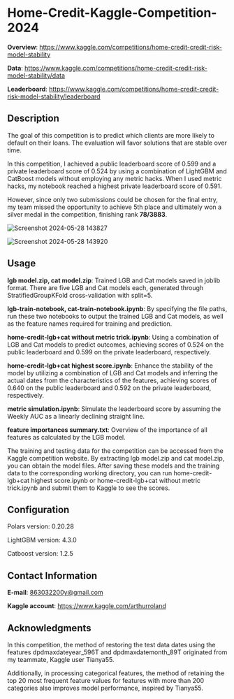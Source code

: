 # Home-Credit-Kaggle-Competition-2024
**Overview**: https://www.kaggle.com/competitions/home-credit-credit-risk-model-stability

**Data**: https://www.kaggle.com/competitions/home-credit-credit-risk-model-stability/data

**Leaderboard**: https://www.kaggle.com/competitions/home-credit-credit-risk-model-stability/leaderboard


## Description
The goal of this competition is to predict which clients are more likely to default on their loans. The evaluation will favor solutions that are stable over time. 


In this competition, I achieved a public leaderboard score of 0.599 and a private leaderboard score of 0.524 by using a combination of LightGBM and CatBoost models without employing any metric hacks. When I used metric hacks, my notebook reached a highest private leaderboard score of 0.591.


However, since only two submissions could be chosen for the final entry, my team missed the opportunity to achieve 5th place and ultimately won a silver medal in the competition, finishing rank **78/3883**.


![Screenshot 2024-05-28 143827](https://github.com/whatformofpoweristhis/Home-Credit-Kaggle-Competition-2024/assets/120392332/875cb5dc-d4ab-405a-bd99-4a4cda99fb83)

![Screenshot 2024-05-28 143920](https://github.com/whatformofpoweristhis/Home-Credit-Kaggle-Competition-2024/assets/120392332/6b716b5d-2f63-43bb-8137-79d2307eba13)

## Usage
**lgb model.zip, cat model.zip**:  Trained LGB and Cat models saved in joblib format. There are five LGB and Cat models each, generated through StratifiedGroupKFold cross-validation with split=5.


**lgb-train-notebook, cat-train-notebook.ipynb**:  By specifying the file paths, run these two notebooks to output the trained LGB and Cat models, as well as the feature names required for training and prediction.


**home-credit-lgb+cat without metric trick.ipynb**:  Using a combination of LGB and Cat models to predict outcomes, achieving scores of 0.524 on the public leaderboard and 0.599 on the private leaderboard, respectively.


**home-credit-lgb+cat highest score.ipynb**:  Enhance the stability of the model by utilizing a combination of LGB and Cat models and inferring the actual dates from the characteristics of the features, achieving scores of 0.640 on the public leaderboard and 0.592 on the private leaderboard, respectively.


**metric simulation.ipynb**:  Simulate the leaderboard score by assuming the Weekly AUC as a linearly declining straight line.


**feature importances summary.txt**:  Overview of the importance of all features as calculated by the LGB model.

The training and testing data for the competition can be accessed from the Kaggle competition website. By extracting lgb model.zip and cat model.zip, you can obtain the model files. After saving these models and the training data to the corresponding working directory, you can run home-credit-lgb+cat highest score.ipynb or home-credit-lgb+cat without metric trick.ipynb and submit them to Kaggle to see the scores.


## Configuration
Polars version: 0.20.28

LightGBM version: 4.3.0

Catboost version: 1.2.5


## Contact Information
**E-mail**: 863032200y@gmail.com

**Kaggle account**: https://www.kaggle.com/arthurroland


## Acknowledgments


In this competition, the method of restoring the test data dates using the features dpdmaxdateyear_596T and dpdmaxdatemonth_89T originated from my teammate, Kaggle user Tianya55.

Additionally, in processing categorical features, the method of retaining the top 20 most frequent feature values for features with more than 200 categories also improves model performance, inspired by Tianya55.




